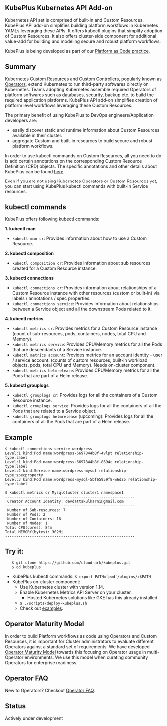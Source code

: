 ## KubePlus Kubernetes API Add-on

Kubernetes API set is comprised of built-in and Custom Resources. KubePlus API add-on simplifies building platform workflows in Kubernetes YAMLs leveraging these APIs. It offers kubectl plugins that simplify adoption of Custom Resources. It also offers cluster-side component for additional value-add for building and modeling secure and robust platform workflows. 

KubePlus is being developed as part of our [Platform as Code practice](https://cloudark.io/platform-as-code).


## Summary

Kubernetes Custom Resources and Custom Controllers, popularly known as [Operators](https://coreos.com/operators/), extend Kubernetes to run third-party softwares directly on Kubernetes. Teams adopting Kubernetes assemble required Operators of platform softwares such as databases, security, backup etc. to build the required application platforms. KubePlus API add-on simplifies creation of platform level workflows leveraging these Custom Resources.

The primary benefit of using KubePlus to DevOps engineers/Application developers are:

- easily discover static and runtime information about Custom Resources available in their cluster.
- aggregate Custom and built-in resources to build secure and robust platform workflows.


In order to use kubectl commands on Custom Resources, all you need to do is add certain
annotations on the corresponding Custom Resource Definition (CRD) objects. The specific annotations and other details about KubePlus can be found [here](./details.rst).

Even if you are not using Kubernetes Operators or Custom Resources yet, you can 
start using KubePlus kubectl commands with built-in Service resources.


## kubectl commands

KubePlus offers following kubectl commands:

**1. kubectl man**

- ``kubectl man cr``: Provides information about how to use a Custom Resource.

**2. kubectl composition**

- ``kubectl composition cr``: Provides information about sub resources created for a Custom Resource instance.

**3. kubectl connections**

- ``kubectl connections cr``: Provides information about relationships of a Custom Resource instance with other resources (custom or built-in) via labels / annotations / spec properties.
- ``kubectl connections service``: Provides information about relationships between a Service object and all the downstream Pods related to it.

**4. kubectl metrics**

- ``kubectl metrics cr``: Provides metrics for a Custom Resource instance (count of sub-resources, pods, containers, nodes, total CPU and Memory).
- ``kubectl metrics service``: Provides CPU/Memory metrics for all the Pods that are descendants of a Service instance. 
- ``kubectl metrics account``: Provides metrics for an account identity - user / service account. (counts of custom resources, built-in workload objects, pods, total CPU and Memory). Needs on-cluster component.
- ``kubectl metrics helmrelease``: Provides CPU/Memory metrics for all the Pods that are part of a Helm release.

**5. kubectl grouplogs**

- ``kubectl grouplogs cr``: Provides logs for all the containers of a Custom Resource instance.
- ``kubectl grouplogs service``: Provides logs for all the containers of all the Pods that are related to a Service object.
- ``kubectl grouplogs helmrelease`` (upcoming): Provides logs for all the containers of all the Pods that are part of a Helm release.



## Example

``` 
$ kubectl connections service wordpress
Level:1 kind:Pod name:wordpress-6697844b8f-4vlpt relationship-type:label
Level:1 kind:Pod name:wordpress-6697844b8f-8694c relationship-type:label
Level:2 kind:Service name:wordpress-mysql relationship-type:specproperty
Level:3 kind:Pod name:wordpress-mysql-5bf65959f8-w6d25 relationship-type:label

$ kubectl metrics cr MysqlCluster cluster1 namespace1
---------------------------------------------------------- 
 Creator Account Identity: devdattakulkarni@gmail.com
---------------------------------------------------------- 
 Number of Sub-resources: 7
 Number of Pods: 2
 Number of Containers: 16
 Number of Nodes: 1
Total CPU(cores): 84m
Total MEMORY(bytes): 302Mi
----------------------------------------------------------
```

## Try it:

```
   $ git clone https://github.com/cloud-ark/kubeplus.git
   $ cd kubeplus
```
- KubePlus kubectl commands: ```$ export PATH=`pwd`/plugins/:$PATH```
- KubePlus on-cluster component:
  - Use Kubernetes cluster with version 1.14.
  - Enable Kubernetes Metrics API Server on your cluster.
    - Hosted Kubernetes solutions like GKE has this already installed.
  - ```$ ./scripts/deploy-kubeplus.sh```
  - Check out [examples](./examples/moodle-with-presslabs/).


## Operator Maturity Model

In order to build Platform workflows as code using Operators and Custom Resources, it is important for Cluster administrators to evaluate different Operators against a standard set of requirements. We have developed [Operator Maturity Model](https://github.com/cloud-ark/kubeplus/blob/master/Guidelines.md) towards this focusing on Operator usage in multi-Operator environments. We use this model when curating community Operators for enterprise readiness. 


## Operator FAQ

New to Operators? Checkout [Operator FAQ](https://github.com/cloud-ark/kubeplus/blob/master/Operator-FAQ.md).


## Status

Actively under development

